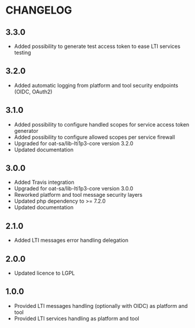 CHANGELOG
=========

3.3.0
-----

* Added possibility to generate test access token to ease LTI services testing

3.2.0
-----

* Added automatic logging from platform and tool security endpoints (OIDC, OAuth2)

3.1.0
-----

* Added possibility to configure handled scopes for service access token generator
* Added possibility to configure allowed scopes per service firewall
* Upgraded for oat-sa/lib-lti1p3-core version 3.2.0
* Updated documentation

3.0.0
-----

* Added Travis integration
* Upgraded for oat-sa/lib-lti1p3-core version 3.0.0
* Reworked platform and tool message security layers
* Updated php dependency to >= 7.2.0
* Updated documentation

2.1.0
-----

* Added LTI messages error handling delegation

2.0.0
-----

* Updated licence to LGPL

1.0.0
-----

* Provided LTI messages handling (optionally with OIDC) as platform and tool
* Provided LTI services handling as platform and tool